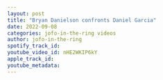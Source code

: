 ```yaml
---
layout: post
title: "Bryan Danielson confronts Daniel Garcia"
date: 2022-09-08
categories: jofo-in-the-ring videos
author: jofo-in-the-ring
spotify_track_id: 
youtube_video_id: nHE2WKIP6kY
apple_track_id: 
youtube_metadata: 
---
```

